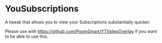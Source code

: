 # YouSubscriptions

A tweak that allows you to view your Subscriptions substantially quicker.

Please use with https://github.com/PoomSmart/YTVideoOverlay if you want to be able to use this.
